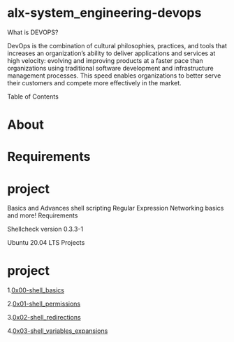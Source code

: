 # alx-system_engineering-devops


What is DEVOPS?

DevOps is the combination of cultural philosophies, practices, and tools that increases an organization’s ability to deliver applications and services at high velocity: evolving and improving products at a faster pace than organizations using traditional software development and infrastructure management processes. This speed enables organizations to better serve their customers and compete more effectively in the market. 

Table of Contents

# About

# Requirements

# project

Basics and Advances shell scripting Regular Expression Networking basics and more! Requirements

Shellcheck version 0.3.3-1

Ubuntu 20.04 LTS Projects

# project

1.[0x00-shell_basics](https://github.com/Jadvdm/alx-system_engineering-devops/tree/master/0x00-shell_basics)

2.[0x01-shell_permissions](https://github.com/Jadvdm/alx-system_engineering-devops/tree/master/0x01-shell_permissions)

3.[0x02-shell_redirections](https://github.com/Jadvdm/alx-system_engineering-devops/tree/master/0x02-shell_redirections)

4.[0x03-shell_variables_expansions](https://github.com/Jadvdm/alx-system_engineering-devops/tree/master/0x03-shell_variables_expansions)
